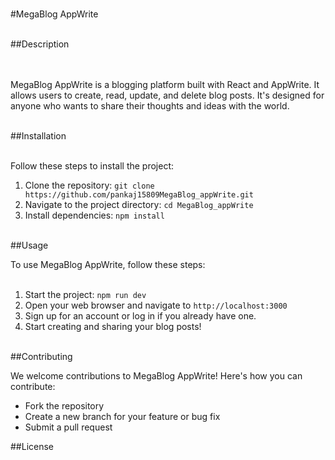 #
#MegaBlog AppWrite  <br><br>

##Description<br><br><br>

MegaBlog AppWrite is a blogging platform built with React and AppWrite. It allows users to create, read, update, and delete blog posts. It's designed for anyone who wants to share their thoughts and ideas with the world.<br><br>

##Installation<br><br>

Follow these steps to install the project:<br>

1. Clone the repository: `git clone https://github.com/pankaj15809MegaBlog_appWrite.git`<br>
2. Navigate to the project directory: `cd MegaBlog_appWrite`<br>
3. Install dependencies: `npm install`<br><br>

##Usage<br>

To use MegaBlog AppWrite, follow these steps:<br><br>

1. Start the project: `npm run dev`<br>
2. Open your web browser and navigate to `http://localhost:3000`<br>
3. Sign up for an account or log in if you already have one.<br>
4. Start creating and sharing your blog posts!<br><br>

##Contributing<br>

We welcome contributions to MegaBlog AppWrite! Here's how you can contribute:<br>

- Fork the repository<br>
- Create a new branch for your feature or bug fix<br>
- Submit a pull request<br>

<!--<br><br>For questions, please reach out to us at [email@example.com](mailto:email@example.com).<br><br>-->

##License<br>

<!-- MegaBlog AppWrite is licensed under the MIT License. See the LICENSE file for more details. -->
